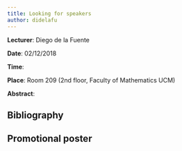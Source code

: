 ```yaml
---
title: Looking for speakers
author: didelafu
---
```

**Lecturer**: Diego de la Fuente

**Date**: 02/12/2018

**Time**:

**Place**: Room 209 (2nd floor, Faculty of Mathematics UCM)

**Abstract**: 

## Bibliography

## Promotional poster
 
